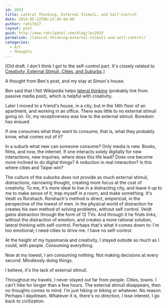 ```yaml
---
id: 2033
title: Lateral Thinking, External Stimuli, and Self-Control
date: 2014-05-22T06:23:48-04:00
author: rahil627
layout: post
guid: http://www.rahilpatel.com/blog/?p=2033
permalink: /lateral-thinking-external-stimuli-and-self-control/
categories:
  - Art
  - Thoughts
---
```

[Old draft. I don't think I got to the self-control part. It's closely related to <a href="http://www.rahilpatel.com/blog/creativity-external-stimuli-cities-and-suburbs" title="Creativity, External Stimuli, Cities, and Suburbs">Creativity, External Stimuli, Cities, and Suburbs</a>.]

A thought from Ben's post, and my stay at Simon's house.

Ben said that I felt Wikipedia helps <a href="http://en.wikipedia.org/wiki/Lateral_thinking">lateral thinking</a> (probably link from passive media post), which is helpful with creativity.

Later I moved to a friend's house, in a city, but in the 14th floor of an apartment, and working in an office. There was little to no external stimuli going on. Or, my receptiveness was low to the external stimuli. Boredom has ensued.

If one consumes what they want to consume, that is, what they probably know, what comes out of it?

In a suburb what new can someone consume? Only media is new. Books, films, and now, the internet. If one interacts solely digitally for new interactions, new inquiries, where does this life lead? Does one become more inclined to do digital things? A reduction in real interaction? Is this where cities and Taipei win?

The culture of the suburbs does not provide as much external stimuli, distractions, narrowing thought, creating more focus at the cost of creativity. To me, it's more ideal to live in a distracting city, and leave it up to me to make sense of it, trap myself in a room, and make something. It's Veidt vs Rorshach. Rorshach's method is direct, empericial, in the perspective of the lowest of men. In the physical world of distraction he creates his own method of solving problems, without self control. Veidt gains distraction through the form of 12 TVs. And through it he finds links, without the distraction of emotion, and creates a more rational solution, lateral thinking with self-control. Perhaps that's what it comes down to: I'm too emotional; I need cities to drive me. I have no self-control.

At the height of my hypomania and creativity, I stayed outside as much as I could, with people. Consuming everything.

Now at my lowest, I am consuming nothing. Not making decisions at every second. Mindlessly doing things.

I believe, it's the lack of external stimuli.

Throughout my travels, I never stayed out far from people. Cities, towns. I can't hike for longer than a few hours. The external stimuli disappears, then no thoughts comes to mind. I'm just hiking or biking or whatever. No reason. Perhaps I daydream. Whatever it is, there's no direction, I lose interest, I go back to civilization.